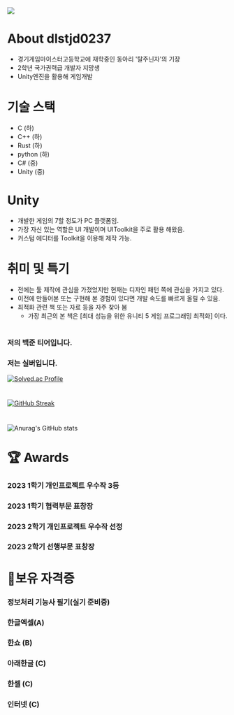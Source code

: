 
<img src="https://capsule-render.vercel.app/api?type=wave&color=auto&height=300&section=header&text=welcome!&fontSize=90" />
 
# About dlstjd0237
* 경기게임마이스터고등학교에 재학중인 동아리 '탈주닌자'의 기장
* 2학년 국가권력급 개발자 지망생 
* Unity엔진을 활용해 게임개발
# 기술 스택
* C (하)
* C++ (하)
* Rust (하)
* python (하)
* C# (중)
* Unity (중)
  
# Unity
* 개발한 게임의 7할 정도가 PC 플랫폼임.
* 가장 자신 있는 역할은 UI 개발이며 UIToolkit을 주로 활용 해왔음.
* 커스텀 에디터를 Toolkit을 이용해 제작 가능.

# 취미 및 특기
* 전에는 툴 제작에 관심을 가졌었지만 현재는 디자인 패턴 쪽에 관심을 가지고 있다.
* 이전에 만들어본 또는 구현해 본 경험이 있다면 개발 속도를 빠르게 올릴 수 있음.
* 최적화 관련 책 또는 자료 등을 자주 찾아 봄
  * 가장 최근의 본 책은 [최대 성능을 위한 유니티 5 게임 프로그래밍 최적화] 이다.

#     
### 저의 백준 티어입니다.
### 저는 실버입니다.

[![Solved.ac Profile](http://mazassumnida.wtf/api/v2/generate_badge?boj=dlstjd0237)](https://solved.ac/dlstjd0237/)

#
[![GitHub Streak](https://streak-stats.demolab.com?user=dlstjd0237&theme=dracula&border_radius=5&locale=ko)](https://git.io/streak-stats)
#    
![Anurag's GitHub stats](https://github-readme-stats.vercel.app/api?username=dlstjd0237&show_icons=true&theme=cobalt&include_all_commits=true)


# 🏆 Awards

### 2023 1학기 개인프로젝트 우수작 3등
### 2023 1학기 협력부문 표창장
### 2023 2학기 개인프로젝트 우수작 선정
### 2023 2학기 선행부문 표창장

# 💪보유 자격증

### 정보처리 기능사 필기(실기 준비중)
### 한글엑셀(A)
### 한쇼 (B)
### 아래한글 (C)
### 한셀 (C)
### 인터넷 (C)

